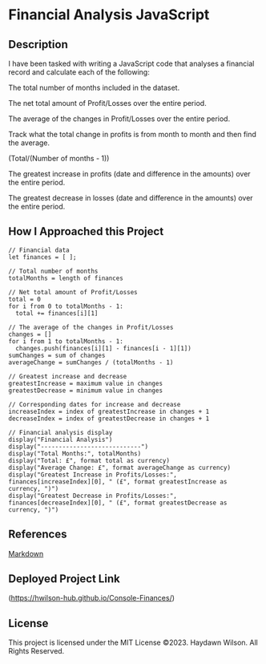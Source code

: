 # Financial Analysis JavaScript 

## Description 
I have been tasked with writing a JavaScript code that analyses a financial record and calculate each of the following:

The total number of months included in the dataset.

The net total amount of Profit/Losses over the entire period.

The average of the changes in Profit/Losses over the entire period.

Track what the total change in profits is from month to month and then find the average.

(Total/(Number of months - 1))

The greatest increase in profits (date and difference in the amounts) over the entire period.

The greatest decrease in losses (date and difference in the amounts) over the entire period.


## How I Approached this Project

```Pseudocode
// Financial data
let finances = [ ];

// Total number of months
totalMonths = length of finances

// Net total amount of Profit/Losses
total = 0
for i from 0 to totalMonths - 1:
  total += finances[i][1]

// The average of the changes in Profit/Losses 
changes = []
for i from 1 to totalMonths - 1:
  changes.push(finances[i][1] - finances[i - 1][1])
sumChanges = sum of changes
averageChange = sumChanges / (totalMonths - 1)

// Greatest increase and decrease
greatestIncrease = maximum value in changes
greatestDecrease = minimum value in changes

// Corresponding dates for increase and decrease
increaseIndex = index of greatestIncrease in changes + 1
decreaseIndex = index of greatestDecrease in changes + 1

// Financial analysis display
display("Financial Analysis")
display("----------------------------")
display("Total Months:", totalMonths)
display("Total: £", format total as currency)
display("Average Change: £", format averageChange as currency)
display("Greatest Increase in Profits/Losses:", finances[increaseIndex][0], " (£", format greatestIncrease as currency, ")")
display("Greatest Decrease in Profits/Losses:", finances[decreaseIndex][0], " (£", format greatestDecrease as currency, ")")
```


## References
[Markdown](https://github.com/adam-p/markdown-here/wiki/Markdown-Cheatsheet)


## Deployed Project Link 
(https://hwilson-hub.github.io/Console-Finances/)


## License

This project is licensed under the MIT License
©2023. Haydawn Wilson. All Rights Reserved.
